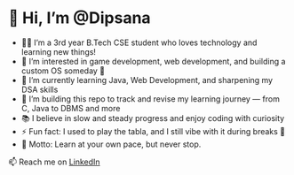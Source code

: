 # 👋 Hi, I’m @Dipsana

- 👨‍💻 I’m a 3rd year B.Tech CSE student who loves technology and learning new things!
- 👀 I’m interested in game development, web development, and building a custom OS someday 🌌
- 🌱 I’m currently learning Java, Web Development, and sharpening my DSA skills
- 💞️ I’m building this repo to track and revise my learning journey — from C, Java to DBMS and more
- 📚 I believe in slow and steady progress and enjoy coding with curiosity
- ⚡ Fun fact: I used to play the tabla, and I still vibe with it during breaks 🎵
- 🧠 Motto: Learn at your own pace, but never stop.

📫 Reach me on [LinkedIn](https://www.linkedin.com/in/dipsana)

<!---
Dipsana/Dipsana is a ✨ special ✨ repository because its `README.md` (this file) appears on your GitHub profile.
You can click the Preview link to take a look at your changes.
--->
